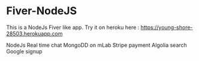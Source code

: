 # Fiver-NodeJS
This is a NodeJs Fiver like app. Try it on heroku here : https://young-shore-28503.herokuapp.com

NodeJs
Real time chat 
MongoDD on mLab
Stripe payment
Algolia search
Google signup
